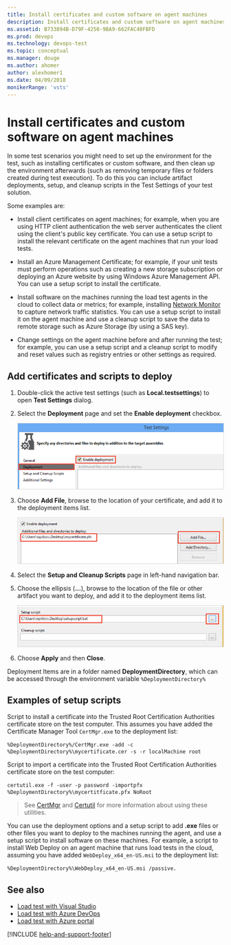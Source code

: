 ```yaml
---
title: Install certificates and custom software on agent machines
description: Install certificates and custom software on agent machines with Azure DevOps
ms.assetid: B733894B-D79F-4250-9BA9-662FAC40FBFD
ms.prod: devops
ms.technology: devops-test
ms.topic: conceptual
ms.manager: douge
ms.author: ahomer
author: alexhomer1
ms.date: 04/09/2018
monikerRange: 'vsts'
---
```


# Install certificates and custom software on agent machines

In some test scenarios you might need to set up the environment for the test, such as installing certificates
or custom software, and then clean up the environment afterwards (such as removing temporary files or folders created during test execution).
To do this you can include artifact deployments, setup, and cleanup scripts in the Test Settings of your test solution.

Some examples are:

* Install client certificates on agent machines; for example, when you are using HTTP client authentication the web server authenticates the
  client using the client's public key certificate. You can use a setup script to install the relevant certificate on the agent
  machines that run your load tests.

* Install an Azure Management Certificate; for example, if your unit tests must perform operations such as
  creating a new storage subscription or deploying an Azure website by using Windows Azure Management API. You can use a setup script to
  install the certificate.

* Install software on the machines running the load test agents in the cloud to collect data or metrics;
  for example, installing [Network Monitor](http://blogs.technet.com/b/netmon/) to capture network traffic statistics. 
  You can use a setup script to install it on the agent machine and use a cleanup script to save the data to remote storage
  such as Azure Storage (by using a SAS key).

* Change settings on the agent machine before and after running the test; for example, you can use a setup script and a cleanup
  script to modify and reset values such as registry entries or other settings as required.

## Add certificates and scripts to deploy

1. Double-click the active test settings (such as **Local.testsettings**) to open **Test Settings** dialog.

1. Select the **Deployment** page and set the **Enable deployment** checkbox.

   ![Enable deployment of artifacts](_img/install-certs-and-software/enable-deloyment.png)

1. Choose **Add File**, browse to the location of your certificate, and add it to the deployment items list.

   ![Add certificate to deploy](_img/install-certs-and-software/add-certificate.png)

1. Select the **Setup and Cleanup Scripts** page in left-hand navigation bar.

1. Choose the ellipsis (**...**), browse to the location of the file or other artifact you want to deploy, and add it to the deployment items list.

   ![Add script to deploy](_img/install-certs-and-software/add-script.png)

1. Choose **Apply** and then **Close**.

Deployment Items are in a folder named **DeploymentDirectory**, which can be accessed through the environment variable `%DeploymentDirectory%`

## Examples of setup scripts

Script to install a certificate into the Trusted Root Certification Authorities certificate store on the test computer. 
This assumes you have added the Certificate Manager Tool `CertMgr.exe` to the deployment list:  

``` command
%DeploymentDirectory%/CertMgr.exe -add -c %DeploymentDirectory%\mycertificate.cer -s -r localMachine root
```

Script to import a certificate into the Trusted Root Certification Authorities certificate store on the test computer:

``` command
certutil.exe -f -user -p password -importpfx %DeploymentDirectory%\mycertitficate.pfx NoRoot
```

> See [CertMgr](https://docs.microsoft.com/dotnet/framework/tools/certmgr-exe-certificate-manager-tool)
  and [Certutil](https://docs.microsoft.com/windows-server/administration/windows-commands/certutil)
  for more information about using these utilities.

You can use the deployment options and a setup script to add **.exe** files or other files you want to deploy to the machines running the agent,
and use a setup script to install software on these machines. For example, a script to install Web Deploy on an agent machine that runs load tests
in the cloud, assuming you have added `WebDeploy_x64_en-US.msi` to the deployment list:

``` command
%DeploymentDirectory%\WebDeploy_x64_en-US.msi /passive.
```

## See also

* [Load test with Visual Studio](getting-started-with-performance-testing.md)
* [Load test with Azure DevOps](get-started-simple-cloud-load-test.md) 
* [Load test with Azure portal](app-service-web-app-performance-test.md) 

[!INCLUDE [help-and-support-footer](../_shared/help-and-support-footer.md)] 
